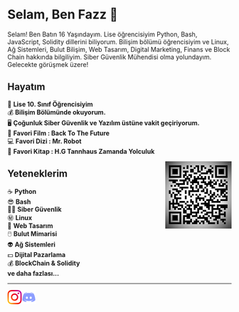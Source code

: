 Selam, Ben Fazz :wave:
======================

Selam! Ben Batın 16 Yaşındayım. Lise öğrencisiyim Python, Bash, JavaScript, Solidity dillerini biliyorum. Bilişim bölümü öğrencisiyim ve Linux, Ağ Sistemleri, Bulut Bilişim, Web Tasarım, Digital Marketing, Finans ve Block Chain hakkında bilgiliyim. Siber Güvenlik Mühendisi olma yolundayım. Gelecekte görüşmek üzere!

Hayatım
-------
:gem:     **Lise 10. Sınıf Öğrencisiyim**<br>
:moneybag:   **Bilişim Bölümünde okuyorum.**<br>
:desktop_computer: **Çoğunluk Siber Güvenlik ve Yazılım üstüne vakit geçiriyorum.**<br>
:car: **Favori Film : Back To The Future**<br>
:computer: **Favori Dizi : Mr. Robot**<br>
:book: **Favori Kitap : H.G Tannhaus Zamanda Yolculuk**<br>

<img align="right" alt="Barkod" src="img/Fazz.jpg" />

Yeteneklerim
------------
:coffee:         **Python** <br>
:sunglasses:     **Bash**<br>
:guardsman:      **Siber Güvenlik**<br>
:secret:         **Linux**<br>
:ox:             **Web Tasarım**<br>
:computer_mouse: **Bulut Mimarisi**<br>
:alien:          **Ağ Sistemleri**<br>
:dollar:         **Dijital Pazarlama**<br>
:moneybag:       **BlockChain & Solidity**<br>
**ve daha fazlası...**<br>

- - -

<a href="https://instagram.com/fazz.py">
    <img height="32" align="left" alt="instagram" src="img/instagram.png" />
</a>

<a href="https://discord.gg/YNAPq9ASD2">
    <img height="32" align="left" alt="Discord" src="img/discord.png" />
</a>

